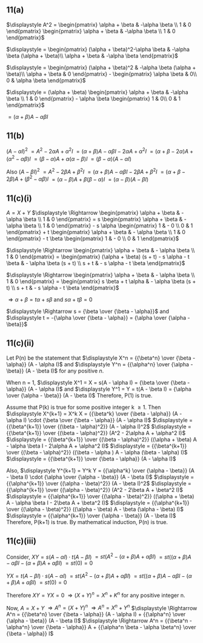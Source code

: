 ## 11(a)
$\displaystyle A^2 = \begin{pmatrix}
\alpha + \beta & -\alpha \beta \\
1 & 0
\end{pmatrix} \begin{pmatrix}
\alpha + \beta & -\alpha \beta \\
1 & 0
\end{pmatrix}$

$\displaystyle = \begin{pmatrix}
(\alpha + \beta)^2-\alpha \beta & -\alpha \beta (\alpha + \beta)\\
\alpha + \beta & -\alpha \beta
\end{pmatrix}$

$\displaystyle = \begin{pmatrix}
(\alpha + \beta)^2 & -\alpha \beta (\alpha + \beta)\\
\alpha + \beta & 0
\end{pmatrix} - \begin{pmatrix}
\alpha \beta & 0\\
0 & \alpha \beta
\end{pmatrix}$

$\displaystyle = (\alpha + \beta) \begin{pmatrix}
\alpha + \beta & -\alpha \beta \\
1 & 0
\end{pmatrix} - \alpha \beta \begin{pmatrix}
1 & 0\\
0 & 1
\end{pmatrix}$

$\displaystyle = (\alpha + \beta) A - \alpha \beta I$

## 11(b)
$(A - \alpha I)^2$
$\displaystyle = A^2 - 2 \alpha A + \alpha^2 I$
$\displaystyle = (\alpha + \beta) A - \alpha \beta I- 2 \alpha A + \alpha^2 I$
$\displaystyle = (\alpha + \beta - 2 \alpha) A + (\alpha^2 - \alpha \beta) I$
$\displaystyle = (\beta - \alpha) A + \alpha (\alpha - \beta) I$
$\displaystyle = (\beta - \alpha) (A - \alpha I)$

Also $(A - \beta I)^2$
$\displaystyle = A^2 - 2 \beta A + \beta^2 I$
$\displaystyle = (\alpha + \beta) A - \alpha \beta I- 2 \beta A + \beta^2 I$
$\displaystyle = (\alpha + \beta - 2 \beta) A + (\beta^2 - \alpha \beta) I$
$\displaystyle = (\alpha - \beta) A + \beta (\beta - \alpha) I$
$\displaystyle = (\alpha - \beta) (A - \beta I)$

## 11(c)(i)
$A = X + Y$
$\displaystyle \Rightarrow \begin{pmatrix}
\alpha + \beta & - \alpha \beta \\
1 & 0
\end{pmatrix} = s \begin{pmatrix}
\alpha + \beta & - \alpha \beta \\
1 & 0
\end{pmatrix} - s \alpha \begin{pmatrix}
1 & - 0 \\
0 & 1
\end{pmatrix} + t \begin{pmatrix}
\alpha + \beta & - \alpha \beta \\
1 & 0
\end{pmatrix} - t \beta \begin{pmatrix}
1 & - 0 \\
0 & 1
\end{pmatrix}$

$\displaystyle \Rightarrow \begin{pmatrix}
\alpha + \beta & - \alpha \beta \\
1 & 0
\end{pmatrix} = \begin{pmatrix}
(\alpha + \beta) (s + t) - s \alpha - t \beta & - \alpha \beta (s + t) \\
s + t & - s \alpha  - t \beta
\end{pmatrix}$

$\displaystyle \Rightarrow \begin{pmatrix}
\alpha + \beta & - \alpha \beta \\
1 & 0
\end{pmatrix} = \begin{pmatrix}
 s \beta + t \alpha & - \alpha \beta (s + t) \\
s + t & - s \alpha  - t \beta
\end{pmatrix}$

$\displaystyle \Rightarrow \alpha + \beta = t \alpha + s \beta$ and $s \alpha + t \beta = 0$

$\displaystyle \Rightarrow s = {\beta \over {\beta - \alpha}}$ and $\displaystyle t = -{\alpha \over {\beta - \alpha}} = {\alpha \over {\alpha - \beta}}$

## 11(c)(ii)
Let P(n) be the statement that $\displaystyle X^n = {{\beta^n} \over {\beta - \alpha}} (A - \alpha I)$ and $\displaystyle Y^n = {{\alpha^n} \over {\alpha - \beta}} (A - \beta I)$ for any positive $n$.

When n = 1,
$\displaystyle X^1 = X = s(A - \alpha I) = {\beta \over {\beta - \alpha}} (A - \alpha I)$ and
$\displaystyle Y^1 = Y = t(A - \beta I) = {\alpha \over {\alpha - \beta}} (A - \beta I)$
Therefore, P(1) is true.

Assume that P(k) is true for some positive integer k $\geq 1$. Then
$\displaystyle X^{k+1} = X^k X = {{\beta^k} \over {\beta - \alpha}} (A - \alpha I) \cdot {\beta \over {\beta - \alpha}} (A - \alpha I)$ 
$\displaystyle = {{\beta^{k+1}} \over {(\beta - \alpha)^2}} (A - \alpha I)^2$ 
$\displaystyle = {{\beta^{k+1}} \over {(\beta - \alpha)^2}} (A^2 - 2\alpha A + \alpha^2 I)$ 
$\displaystyle = {{\beta^{k+1}} \over {(\beta - \alpha)^2}} ((\alpha + \beta) A - \alpha \beta I - 2\alpha A + \alpha^2 I)$ 
$\displaystyle = {{\beta^{k+1}} \over {(\beta - \alpha)^2}} ((\beta - \alpha ) A - \alpha (\beta - \alpha) I)$
$\displaystyle = {{\beta^{k+1}} \over {\beta - \alpha}} (A - \alpha I)$ 

Also, $\displaystyle Y^{k+1} = Y^k Y = {{\alpha^k} \over {\alpha - \beta}} (A - \beta I) \cdot {\alpha \over {\alpha - \beta}} (A - \beta I)$
$\displaystyle = {{\alpha^{k+1}} \over {(\alpha - \beta)^2}} (A - \beta I)^2$
$\displaystyle = {{\alpha^{k+1}} \over {(\alpha - \beta)^2}} (A^2 - 2\beta A + \beta^2 I)$
$\displaystyle = {{\alpha^{k+1}} \over {(\alpha - \beta)^2}} ((\alpha + \beta) A - \alpha \beta I - 2\beta A + \beta^2 I)$
$\displaystyle = {{\alpha^{k+1}} \over {(\alpha - \beta)^2}} ((\alpha - \beta) A - \beta (\alpha - \beta) I)$
$\displaystyle = {{\alpha^{k+1}} \over {\alpha - \beta}} (A - \beta I)$
Therefore, P(k+1) is true. By mathematical induction, P(n) is true.

## 11(c)(iii)
Consider,
$X Y = s(A - \alpha I) \cdot t(A - \beta I)$
$\displaystyle = st(A^2 - (\alpha + \beta) A + \alpha \beta I)$
$\displaystyle = st((\alpha + \beta) A - \alpha \beta I - (\alpha + \beta) A + \alpha \beta I)$
$\displaystyle = st (0) = 0$

$Y X = t(A - \beta I) \cdot s(A - \alpha I)$
$\displaystyle = st(A^2 - (\alpha + \beta) A + \alpha \beta I)$
$\displaystyle = st((\alpha + \beta) A - \alpha \beta I - (\alpha + \beta) A + \alpha \beta I)$
$\displaystyle = st (0) = 0$

Therefore $XY = YX = 0$
$\displaystyle \Rightarrow (X + Y)^n = X^n + K^n$ for any positive integer n.

Now, $A = X + Y$
$\displaystyle \Rightarrow A^n = (X + Y)^n$
$\displaystyle \Rightarrow A^n = X^n + Y^n$
$\displaystyle \Rightarrow A^n = {{\beta^n} \over {\beta - \alpha}} (A - \alpha I) + {{\alpha^n} \over {\alpha - \beta}} (A - \beta I)$
$\displaystyle \Rightarrow A^n = {{\beta^n - \alpha^n} \over {\beta - \alpha}} A + {{\alpha^n \beta - \alpha \beta^n} \over {\beta - \alpha}} I$
